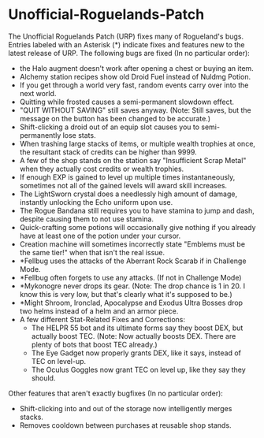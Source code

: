 # Unofficial-Roguelands-Patch
The Unofficial Roguelands Patch (URP) fixes many of Rogueland's bugs.
Entries labeled with an Asterisk (\*) indicate fixes and features new to the latest release of URP.
The following bugs are fixed (In no particular order):
 - the Halo augment doesn't work after opening a chest or buying an item.
 - Alchemy station recipes show old Droid Fuel instead of Nuldmg Potion.
 - If you get through a world very fast, random events carry over into the next world.
 - Quitting while frosted causes a semi-permanent slowdown effect.
 - "QUIT WITHOUT SAVING" still saves anyway. (Note: Still saves, but the message on the button has been changed to be accurate.)
 - Shift-clicking a droid out of an equip slot causes you to semi-permanently lose stats.
 - When trashing large stacks of items, or multiple wealth trophies at once, the resultant stack of credits can be higher than 9999.
 - A few of the shop stands on the station say "Insufficient Scrap Metal" when they actually cost credits or wealth trophies.
 - If enough EXP is gained to level up multiple times instantaneously, sometimes not all of the gained levels will award skill increases.
 - The LightSworn crystal does a needlessly high amount of damage, instantly unlocking the Echo uniform upon use.
 - The Rogue Bandana still requires you to have stamina to jump and dash, despite causing them to not use stamina.
 - Quick-crafting some potions will occasionally give nothing if you already have at least one of the potion under your cursor.
 - Creation machine will sometimes incorrectly state "Emblems must be the same tier!" when that isn't the real issue.
 - \*Fellbug uses the attacks of the Aberrant Rock Scarab if in Challenge Mode.
 - \*Fellbug often forgets to use any attacks. (If not in Challenge Mode)
 - \*Mykonogre never drops its gear. (Note: The drop chance is 1 in 20. I know this is very low, but that's clearly what it's supposed to be.)
 - \*Might Shroom, Ironclad, Apocalypse and Exodus Ultra Bosses drop two helms instead of a helm and an armor piece.
 - A few different Stat-Related Fixes and Corrections:
	- The HELPR 55 bot and its ultimate forms say they boost DEX, but actually boost TEC. (Note: Now actually boosts DEX. There are plenty of bots that boost TEC already.)
	- The Eye Gadget now properly grants DEX, like it says, instead of TEC on level-up.
	- The Oculus Goggles now grant TEC on level up, like they say they should.

Other features that aren't exactly bugfixes (In no particular order):
 - Shift-clicking into and out of the storage now intelligently merges stacks.
 - Removes cooldown between purchases at reusable shop stands.
